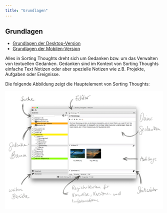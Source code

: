 ```yaml
---
title: "Grundlagen"
---
```


## Grundlagen

* [Grundlagen der Desktop-Version](grundlagen_desktop.md)
* [Grundlagen der Mobilen-Version](grundlagen_mobile.md)

Alles in Sorting Thoughts dreht sich um Gedanken bzw. um das Verwalten von textuellen Gedanken. Gedanken sind im Kontext von Sorting Thoughts einfache Text Notizen oder aber spezielle Notizen wie z.B. Projekte, Aufgaben oder Ereignisse.

Die folgende Abbildung zeigt die Hauptelement von Sorting Thoughts:

![ST Erklaert](../assets/images/st-erklaert.png)
